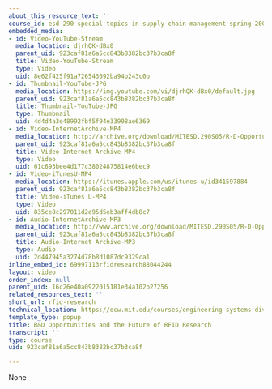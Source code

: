 ```yaml
---
about_this_resource_text: ''
course_id: esd-290-special-topics-in-supply-chain-management-spring-2005
embedded_media:
- id: Video-YouTube-Stream
  media_location: djrhQK-dBx0
  parent_uid: 923caf81a6a5cc843b8382bc37b3ca8f
  title: Video-YouTube-Stream
  type: Video
  uid: 8e62f425f91a726543092ba94b243c0b
- id: Thumbnail-YouTube-JPG
  media_location: https://img.youtube.com/vi/djrhQK-dBx0/default.jpg
  parent_uid: 923caf81a6a5cc843b8382bc37b3ca8f
  title: Thumbnail-YouTube-JPG
  type: Thumbnail
  uid: 4d4d4a3e48992fbf5f94e33998ae6369
- id: Video-InternetArchive-MP4
  media_location: http://archive.org/download/MITESD.290S05/R-D-Opportunities-and-Future-RFID-Research-220k.mp4
  parent_uid: 923caf81a6a5cc843b8382bc37b3ca8f
  title: Video-Internet Archive-MP4
  type: Video
  uid: 01c693bee4d177c38024875814e6bec9
- id: Video-iTunesU-MP4
  media_location: https://itunes.apple.com/us/itunes-u/id341597884
  parent_uid: 923caf81a6a5cc843b8382bc37b3ca8f
  title: Video-iTunes U-MP4
  type: Video
  uid: 835ce8c297011d2e95d5eb3aff4db8c7
- id: Audio-InternetArchive-MP3
  media_location: http://www.archive.org/download/MITESD.290S05/R-D-Opportunities-and-Future-RFID-Research_1.mp3
  parent_uid: 923caf81a6a5cc843b8382bc37b3ca8f
  title: Audio-Internet Archive-MP3
  type: Audio
  uid: 2d447945a3274d78b8d1087dc9329ca1
inline_embed_id: 69997113rfidresearch88044244
layout: video
order_index: null
parent_uid: 16c26e40a0922015181e34a102b27256
related_resources_text: ''
short_url: rfid-research
technical_location: https://ocw.mit.edu/courses/engineering-systems-division/esd-290-special-topics-in-supply-chain-management-spring-2005/conference-videos/rfid-research
template_type: popup
title: R&D Opportunities and the Future of RFID Research
transcript: ''
type: course
uid: 923caf81a6a5cc843b8382bc37b3ca8f

---
```

None